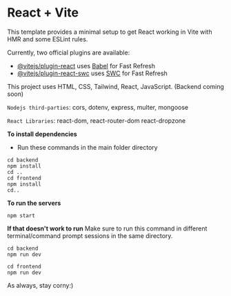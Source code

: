 # React + Vite

This template provides a minimal setup to get React working in Vite with HMR and some ESLint rules.

Currently, two official plugins are available:

- [@vitejs/plugin-react](https://github.com/vitejs/vite-plugin-react/blob/main/packages/plugin-react/README.md) uses [Babel](https://babeljs.io/) for Fast Refresh
- [@vitejs/plugin-react-swc](https://github.com/vitejs/vite-plugin-react-swc) uses [SWC](https://swc.rs/) for Fast Refresh

This project uses HTML, CSS, Tailwind, React, JavaScript.
(Backend coming soon)

`Nodejs third-parties`:
cors,
dotenv,
express,
multer,
mongoose

`React Libraries`:
react-dom,
react-router-dom
react-dropzone

**To install dependencies**

- Run these commands in the main folder directory

```
cd backend
npm install
cd ..
cd frontend
npm install
cd..
```

**To run the servers**

```
npm start
```

**If that doesn't work to run**
Make sure to run this command in different terminal/command prompt sessions in the same directory.

```
cd backend
npm run dev
```

```
cd frontend
npm run dev
```

As always, stay corny:)
